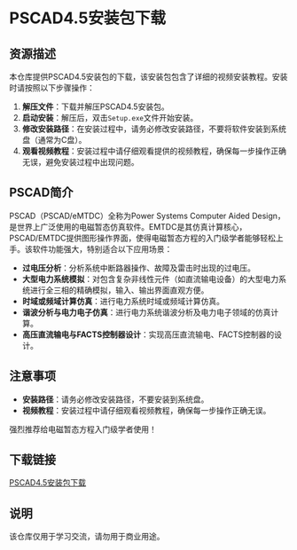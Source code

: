 # PSCAD4.5安装包下载

## 资源描述

本仓库提供PSCAD4.5安装包的下载，该安装包包含了详细的视频安装教程。安装时请按照以下步骤操作：

1. **解压文件**：下载并解压PSCAD4.5安装包。
2. **启动安装**：解压后，双击`Setup.exe`文件开始安装。
3. **修改安装路径**：在安装过程中，请务必修改安装路径，不要将软件安装到系统盘（通常为C盘）。
4. **观看视频教程**：安装过程中请仔细观看提供的视频教程，确保每一步操作正确无误，避免安装过程中出现问题。

## PSCAD简介

PSCAD（PSCAD/eMTDC）全称为Power Systems Computer Aided Design，是世界上广泛使用的电磁暂态仿真软件。EMTDC是其仿真计算核心，PSCAD/EMTDC提供图形操作界面，使得电磁暂态方程的入门级学者能够轻松上手。该软件功能强大，特别适合以下应用场景：

- **过电压分析**：分析系统中断路器操作、故障及雷击时出现的过电压。
- **大型电力系统模拟**：对包含复杂非线性元件（如直流输电设备）的大型电力系统进行全三相的精确模拟，输入、输出界面直观方便。
- **时域或频域计算仿真**：进行电力系统时域或频域计算仿真。
- **谐波分析与电力电子仿真**：进行电力系统谐波分析及电力电子领域的仿真计算。
- **高压直流输电与FACTS控制器设计**：实现高压直流输电、FACTS控制器的设计。

## 注意事项

- **安装路径**：请务必修改安装路径，不要安装到系统盘。
- **视频教程**：安装过程中请仔细观看视频教程，确保每一步操作正确无误。

强烈推荐给电磁暂态方程入门级学者使用！

## 下载链接
[PSCAD4.5安装包下载](https://pan.quark.cn/s/5cbc7e2e2b1b)

## 说明

该仓库仅用于学习交流，请勿用于商业用途。
